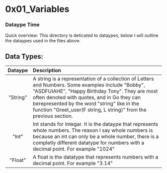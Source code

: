 # 0x01_Variables
### Dataype Time
Quick overview:
	This directory is deticated to dataypes, below I will outline the dataypes used in the files above.

## Data Types:

| Dataype | Description	|
| :-:     | :---        |
| "String"| A string is a representation of a collection of Letters and Numbers. Some examples include "Bobby", "ASDFUIAHE", "Happy Birthday Tony". They are most often denoted with quotes,  and in Go they can berepresented by the word "string" like in the function "Greet_user(F string, L string)" from the previous section. |
| "Int"   | Int stands for Integar. It is the dataype that represents whole	numbers. The reason I say whole numbers is because an int can only be a whole number, there is a completly different datatype for numbers with a decimal point. For example "1024" |   
| "Float" | A float is the datatype that represents numbers with a decimal point. For example "3.14" |